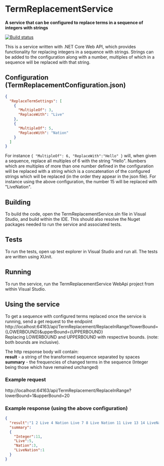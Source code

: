 # TermReplacementService
**A service that can be configured to replace terms in a sequence of integers with strings**

[![Build status](https://dev.azure.com/danielscott886/TermReplacementService/_apis/build/status/TermReplacementService-dev-as%20-%20CI)](https://dev.azure.com/danielscott886/TermReplacementService/_build/latest?definitionId=3)

This is a service written with .NET Core Web API, which provides functionality for replacing integers in a sequence with strings. Strings can be added to the configuration along with a number, multiples of which in a sequence will be replaced with that string. 

## Configuration (TermReplacementConfiguration.json)

```json
{
  "ReplaceTermSettings": [
    {
      "MultipleOf": 3,
      "ReplaceWith": "Live"
    },
    {
      "MultipleOf": 5,
      "ReplaceWith": "Nation"
    }
  ]
}
```

For instance `{ "MultipleOf": 6, "ReplaceWith":"Hello" }` will, when given a sequence, replace all multiples of 6 with the string "Hello". Numbers which are multiples of more than one number defined in the configuration will be replaced with a string which is a concatenation of the configured strings which will be replaced (in the order they appear in the json file). For instance using the above configuration, the number 15 will be replaced with "LiveNation".

## Building
To build the code, open the TermReplacementService.sln file in Visual Studio, and build within the IDE. This should also resolve the Nuget packages needed to run the service and associated tests.

## Tests
To run the tests, open up test explorer in Visual Studio and run all. The tests are written using XUnit.

## Running
To run the service, run the TermReplacementService WebApi project from within Visual Studio.

## Using the service
To get a sequence with configured terms replaced once the service is running, send a get request to the endpoint http://localhost:64163/api/TermReplacement/ReplaceInRange?lowerBound={LOWERBOUND}&upperBound={UPPERBOUND}  
Replacing LOWERBOUND and UPPERBOUND with respective bounds. (note: both bounds are inclusive).

The http response body will contain:  
**result** - a string of the transformed sequence separated by spaces  
**summary** - the frequencies of changed terms in the sequence (Integer being those which have remained unchanged)  

### Example request
http://localhost:64163/api/TermReplacement/ReplaceInRange?lowerBound=1&upperBound=20

### Example response (using the above configuration)
```json
{
  "result":"1 2 Live 4 Nation Live 7 8 Live Nation 11 Live 13 14 LiveNation 16 17 Live 19 Nation",
  "summary":
  {
    "Integer":11,
    "Live":5,
    "Nation":3,
    "LiveNation":1
  }
}
```
